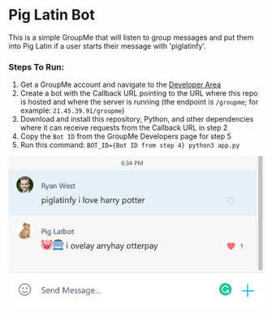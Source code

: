 # Pig Latin Bot

This is a simple GroupMe that will listen to group messages and put them into Pig Latin if a user starts their message with 'piglatinfy'.

### Steps To Run:
1. Get a GroupMe account and navigate to the [Developer Area](https://dev.groupme.com/bots)
2. Create a bot with the Callback URL pointing to the URL where this repo is hosted and where the server is running (the endpoint is `/groupme`; for example: `21.45.39.91/groupme`)
3. Download and install this repository, Python, and other dependencies where it can receive requests from the Callback URL in step 2
4. Copy the `Bot ID` from the GroupMe Developers page for step 5
5. Run this command: `BOT_ID={Bot ID from step 4} python3 app.py`

![Screenshot](screenshot.png)
